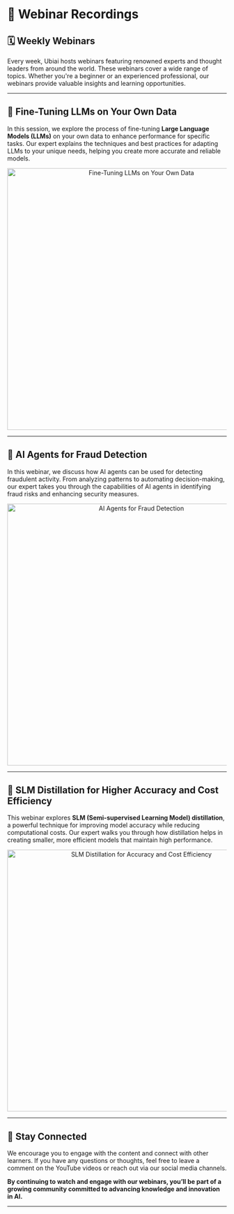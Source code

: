 # 🎥 Webinar Recordings

## 🗓️ Weekly Webinars

Every week, Ubiai hosts webinars featuring renowned experts and thought leaders from around the world. These webinars cover a wide range of topics. Whether you're a beginner or an experienced professional, our webinars provide valuable insights and learning opportunities.

---

## 📌 **Fine-Tuning LLMs on Your Own Data**  
In this session, we explore the process of fine-tuning **Large Language Models (LLMs)** on your own data to enhance performance for specific tasks. Our expert explains the techniques and best practices for adapting LLMs to your unique needs, helping you create more accurate and reliable models.

<div align="center">  
  <a href="https://www.youtube.com/watch?v=z7XKib0cbW0&t=1s">  
    <img src="https://img.youtube.com/vi/z7XKib0cbW0/0.jpg" alt="Fine-Tuning LLMs on Your Own Data" width="600">  
  </a>  
</div>

---

## 📌 **AI Agents for Fraud Detection**  
In this webinar, we discuss how AI agents can be used for detecting fraudulent activity. From analyzing patterns to automating decision-making, our expert takes you through the capabilities of AI agents in identifying fraud risks and enhancing security measures.

<div align="center">  
  <a href="https://www.youtube.com/watch?v=DdK79jkdKf0">  
    <img src="https://img.youtube.com/vi/DdK79jkdKf0/0.jpg" alt="AI Agents for Fraud Detection" width="600">  
  </a>  
</div>

---

## 📌 **SLM Distillation for Higher Accuracy and Cost Efficiency**  
This webinar explores **SLM (Semi-supervised Learning Model) distillation**, a powerful technique for improving model accuracy while reducing computational costs. Our expert walks you through how distillation helps in creating smaller, more efficient models that maintain high performance.

<div align="center">  
  <a href="https://www.youtube.com/watch?v=qq-Gam0kRNo">  
    <img src="https://img.youtube.com/vi/qq-Gam0kRNo/0.jpg" alt="SLM Distillation for Accuracy and Cost Efficiency" width="600">  
  </a>  
</div>

---

## 💬 Stay Connected

We encourage you to engage with the content and connect with other learners. If you have any questions or thoughts, feel free to leave a comment on the YouTube videos or reach out via our social media channels. 

**By continuing to watch and engage with our webinars, you’ll be part of a growing community committed to advancing knowledge and innovation in AI.**


---
